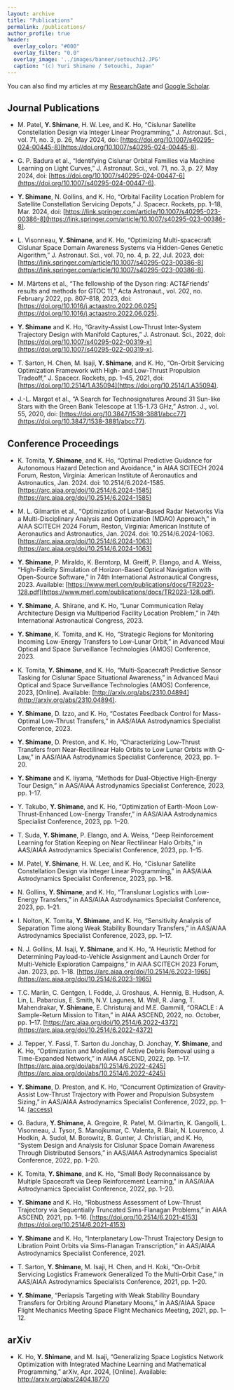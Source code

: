 ```yaml
---
layout: archive
title: "Publications"
permalink: /publications/
author_profile: true
header:
  overlay_color: "#000"
  overlay_filter: "0.0"
  overlay_image: '../images/banner/setouchi2.JPG'
  caption: "(c) Yuri Shimane / Setouchi, Japan"
---
```


<!-- This is in IEEE style -->

You can also find my articles at my [ResearchGate](https://www.researchgate.net/profile/Yuri-Shimane) and [Google Scholar](https://scholar.google.com/citations?user=mNEn9XwAAAAJ&hl=en).


## Journal Publications

- M. Patel, **Y. Shimane**, H. W. Lee, and K. Ho, “Cislunar Satellite Constellation Design via Integer Linear Programming,” J. Astronaut. Sci., vol. 71, no. 3, p. 26, May 2024, doi: [https://doi.org/10.1007/s40295-024-00445-8](https://doi.org/10.1007/s40295-024-00445-8).

- G. P. Badura et al., “Identifying Cislunar Orbital Families via Machine Learning on Light Curves,” J. Astronaut. Sci., vol. 71, no. 3, p. 27, May 2024, doi: [https://doi.org/10.1007/s40295-024-00447-6](https://doi.org/10.1007/s40295-024-00447-6).

- **Y. Shimane**, N. Gollins, and K. Ho, “Orbital Facility Location Problem for Satellite Constellation Servicing Depots,” J. Spacecr. Rockets, pp. 1–18, Mar. 2024, doi: [https://link.springer.com/article/10.1007/s40295-023-00386-8](https://link.springer.com/article/10.1007/s40295-023-00386-8).

- L. Visonneau, **Y. Shimane**, and K. Ho, “Optimizing Multi-spacecraft Cislunar Space Domain Awareness Systems via Hidden-Genes Genetic Algorithm,” J. Astronaut. Sci., vol. 70, no. 4, p. 22, Jul. 2023, doi: [https://link.springer.com/article/10.1007/s40295-023-00386-8](https://link.springer.com/article/10.1007/s40295-023-00386-8).

- M. Märtens et al., “The fellowship of the Dyson ring: ACT&Friends’ results and methods for GTOC 11,” Acta Astronaut., vol. 202, no. February 2022, pp. 807–818, 2023, doi: [https://doi.org/10.1016/j.actaastro.2022.06.025](https://doi.org/10.1016/j.actaastro.2022.06.025).

- **Y. Shimane** and K. Ho, “Gravity‑Assist Low‑Thrust Inter‑System Trajectory Design with Manifold Captures,” J. Astronaut. Sci., 2022, doi: [https://doi.org/10.1007/s40295-022-00319-x](https://doi.org/10.1007/s40295-022-00319-x).

- T. Sarton, H. Chen, M. Isaji, **Y. Shimane**, and K. Ho, “On-Orbit Servicing Optimization Framework with High- and Low-Thrust Propulsion Tradeoff,” J. Spacecr. Rockets, pp. 1–45, 2021, doi: [https://doi.org/10.2514/1.A35094](https://doi.org/10.2514/1.A35094).

- J.-L. Margot et al., “A Search for Technosignatures Around 31 Sun-like Stars with the Green Bank Telescope at 1.15-1.73 GHz,” Astron. J., vol. 55, 2020, doi: [https://doi.org/10.3847/1538-3881/abcc77](https://doi.org/10.3847/1538-3881/abcc77).



## Conference Proceedings

- K. Tomita, **Y. Shimane**, and K. Ho, “Optimal Predictive Guidance for Autonomous Hazard Detection and Avoidance,” in AIAA SCITECH 2024 Forum, Reston, Virginia: American Institute of Aeronautics and Astronautics, Jan. 2024. doi: 10.2514/6.2024-1585. [https://arc.aiaa.org/doi/10.2514/6.2024-1585](https://arc.aiaa.org/doi/10.2514/6.2024-1585)
  
- M. L. Gilmartin et al., “Optimization of Lunar-Based Radar Networks Via a Multi-Disciplinary Analysis and Optimization (MDAO) Approach,” in AIAA SCITECH 2024 Forum, Reston, Virginia: American Institute of Aeronautics and Astronautics, Jan. 2024. doi: 10.2514/6.2024-1063.[https://arc.aiaa.org/doi/10.2514/6.2024-1063](https://arc.aiaa.org/doi/10.2514/6.2024-1063)
  
- **Y. Shimane**, P. Miraldo, K. Berntorp, M. Greiff, P. Elango, and A. Weiss, “High-Fidelity Simulation of Horizon-Based Optical Navigation with Open-Source Software,” in 74th International Astronautical Congress, 2023. Available: [https://www.merl.com/publications/docs/TR2023-128.pdf](https://www.merl.com/publications/docs/TR2023-128.pdf).

- **Y. Shimane**, A. Shirane, and K. Ho, “Lunar Communication Relay Architecture Design via Multiperiod Facility Location Problem,” in 74th International Astronautical Congress, 2023.

- **Y. Shimane**, K. Tomita, and K. Ho, “Strategic Regions for Monitoring Incoming Low-Energy Transfers to Low-Lunar Orbit,” in Advanced Maui Optical and Space Surveillance Technologies (AMOS) Conference, 2023.

- K. Tomita, **Y. Shimane**, and K. Ho, “Multi-Spacecraft Predictive Sensor Tasking for Cislunar Space Situational Awareness,” in Advanced Maui Optical and Space Surveillance Technologies (AMOS) Conference, 2023, [Online]. Available: [http://arxiv.org/abs/2310.04894](http://arxiv.org/abs/2310.04894).

- **Y. Shimane**, D. Izzo, and K. Ho, “Costates Feedback Control for Mass-Optimal Low-Thrust Transfers,” in AAS/AIAA Astrodynamics Specialist Conference, 2023.

- **Y. Shimane**, D. Preston, and K. Ho, “Characterizing Low-Thrust Transfers from Near-Rectilinear Halo Orbits to Low Lunar Orbits with Q-Law,” in AAS/AIAA Astrodynamics Specialist Conference, 2023, pp. 1–20.

- **Y. Shimane** and K. Iiyama, “Methods for Dual-Objective High-Energy Tour Design,” in AAS/AIAA Astrodynamics Specialist Conference, 2023, pp. 1–17.

- Y. Takubo, **Y. Shimane**, and K. Ho, “Optimization of Earth-Moon Low-Thrust-Enhanced Low-Energy Transfer,” in AAS/AIAA Astrodynamics Specialist Conference, 2023, pp. 1–20.

- T. Suda, **Y. Shimane**, P. Elango, and A. Weiss, “Deep Reinforcement Learning for Station Keeping on Near Rectilinear Halo Orbits,” in AAS/AIAA Astrodynamics Specialist Conference, 2023, pp. 1–15.

- M. Patel, **Y. Shimane**, H. W. Lee, and K. Ho, “Cislunar Satellite Constellation Design via Integer Linear Programming,” in AAS/AIAA Astrodynamics Specialist Conference, 2023, pp. 1–18.

- N. Gollins, **Y. Shimane**, and K. Ho, “Translunar Logistics with Low-Energy Transfers,” in AAS/AIAA Astrodynamics Specialist Conference, 2023, pp. 1–21.

- I. Nolton, K. Tomita, **Y. Shimane**, and K. Ho, “Sensitivity Analysis of Separation Time along Weak Stability Boundary Transfers,” in AAS/AIAA Astrodynamics Specialist Conference, 2023, pp. 1–17.

- N. J. Gollins, M. Isaji, **Y. Shimane**, and K. Ho, “A Heuristic Method for Determining Payload-to-Vehicle Assignment and Launch Order for Multi-Vehicle Exploration Campaigns,” in AIAA SCITECH 2023 Forum, Jan. 2023, pp. 1–18. [https://arc.aiaa.org/doi/10.2514/6.2023-1965](https://arc.aiaa.org/doi/10.2514/6.2023-1965)

- T.C. Marlin, C. Gentgen, I. Fodde, J. Groshaus, A. Hennig, B. Hudson, A. Lin, L. Pabarcius, E. Smith, N.V. Lagunes, M. Wall, R. Jiang, T. Mahendrakar, **Y. Shimane**, E. Christuraj and M.E. Gammill, “ORACLE : A Sample-Return Mission to Titan,” in AIAA ASCEND, 2022, no. October, pp. 1–17. [https://arc.aiaa.org/doi/10.2514/6.2022-4372](https://arc.aiaa.org/doi/10.2514/6.2022-4372)

- J. Tepper, Y. Fassi, T. Sarton du Jonchay, D. Jonchay, **Y. Shimane**, and K. Ho, “Optimization and Modeling of Active Debris Removal using a Time-Expanded Network,” in AIAA ASCEND, 2022, pp. 1–17. [https://arc.aiaa.org/doi/abs/10.2514/6.2022-4245](https://arc.aiaa.org/doi/abs/10.2514/6.2022-4245)

- **Y. Shimane**, D. Preston, and K. Ho, “Concurrent Optimization of Gravity-Assist Low-Thrust Trajectory with Power and Propulsion Subsystem Sizing,” in AAS/AIAA Astrodynamics Specialist Conference, 2022, pp. 1–14. [(access)](https://ssdl.gatech.edu/sites/default/files/ssdl-files/papers/conferencePapers/AAS-22-569.pdf)

- G. Badura, **Y. Shimane**, A. Gregoire, R. Patel, M. Gilmartin, K. Gangolli, L. Visonneau, J. Tysor, S. Manojkumar, C. Valenta, R. Blair, N. Lourenco, J. Hodkin, A. Sudol, M. Borowitz, B. Gunter, J. Christian, and K. Ho, “System Design and Analysis for Cislunar Space Domain Awareness Through Distributed Sensors,” in AAS/AIAA Astrodynamics Specialist Conference, 2022, pp. 1–20.

- K. Tomita, **Y. Shimane**, and K. Ho, "Small Body Reconnaissance by Multiple Spacecraft via Deep Reinforcement Learning," in AAS/AIAA Astrodynamics Specialist Conference, 2022, pp. 1–20.

- **Y. Shimane** and K. Ho, “Robustness Assessment of Low-Thrust Trajectory via Sequentially Truncated Sims-Flanagan Problems,” in AIAA ASCEND, 2021, pp. 1–16. [https://doi.org/10.2514/6.2021-4153](https://doi.org/10.2514/6.2021-4153)

- **Y. Shimane** and K. Ho, “Interplanetary Low-Thrust Trajectory Design to Libration Point Orbits via Sims-Flanagan Transcription,” in AAS/AIAA Astrodynamics Specialist Conference, 2021.

- T. Sarton, **Y. Shimane**, M. Isaji, H. Chen, and H. Koki, “On-Orbit Servicing Logistics Framework Generalized To the Multi-Orbit Case,” in AAS/AIAA Astrodynamics Specialists Conference, 2021, pp. 1–20.

- **Y. Shimane**, “Periapsis Targeting with Weak Stability Boundary Transfers for Orbiting Around Planetary Moons,” in AAS/AIAA Space Flight Mechanics Meeting Space Flight Mechanics Meeting, 2021, pp. 1–12.


## arXiv

- K. Ho, **Y. Shimane**, and M. Isaji, “Generalizing Space Logistics Network Optimization with Integrated Machine Learning and Mathematical Programming,” arXiv, Apr. 2024, [Online]. Available: http://arxiv.org/abs/2404.18770

